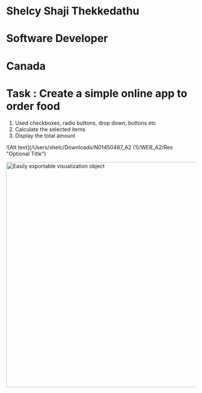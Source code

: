 # Shelcy Shaji Thekkedathu
# Software Developer
# Canada

# Task : Create a simple online app to order food
1. Used checkboxes, radio buttons, drop down, buttons etc
2. Calculate the selected items
3. Display the total amount

![Alt text](/Users/shelc/Downloads/N01450487_A2 (1)/WEB_A2/Res "Optional Title")

<img src="https://github.com/shelcylab/Online-Food-Ordering-System-_-using-php/Res.jpg/export.gif?raw=true"
     alt="Easily exportable visualization object"
     style="width:600px" />
